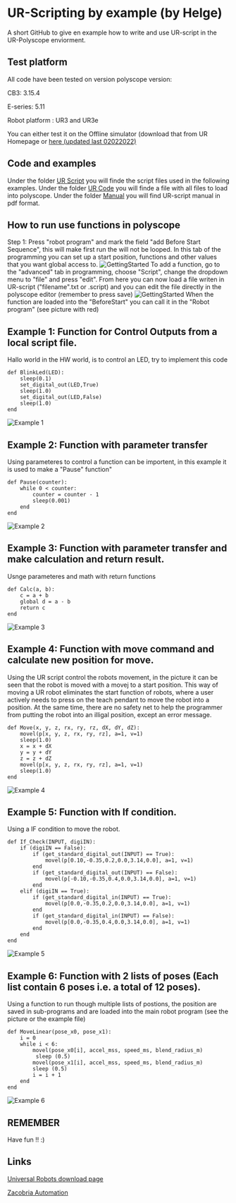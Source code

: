 # UR-Scripting by example (by Helge)

A short GitHub to give en example how to write and use UR-script in the UR-Polyscope enviorment.

## Test platform
All code have been tested on version polyscope version:

CB3: 3.15.4

E-series: 5.11

Robot platform : UR3 and UR3e

You can either test it on the Offline simulator (download that from UR Homepage or [here (updated last 02022022)](https://ucndk-my.sharepoint.com/:f:/g/personal/hgr_ucn_dk/Ei5tqgtmOvFCqEWAVZdYMiABk1DubYUFo2dtYdXqdPlfDw?e=bKitJm)
## Code and examples
Under the folder [UR Script](UR_Script) you will finde the script files used in the following examples.
Under the folder [UR Code](UR_Code) you will finde a file with all files to load into polyscope.
Under the folder [Manual](Manual) you will find UR-script manual in pdf format.

## How to run use functions in polyscope
Step 1:
Press "robot program" and mark the field "add Before Start Sequence", this will make first run the will not be looped. In this tab of the programming you can set up a start position, functions and other values that you want global access to.
![GettingStarted](Pic/GettingStarted0.png)
To add a function, go to the "advanced" tab in programming, choose "Script", change the dropdown menu to "file" and press "edit". From here you can now load a file writen in UR-script ("filename".txt or .script) and you can edit the file directly in the polyscope editor (remember to press save)
![GettingStarted](Pic/GettingStarted1.png)
When the function are loaded into the "BeforeStart" you can call it in the "Robot program" (see picture with red)

## Example 1: Function for Control Outputs from a local script file.
Hallo world in the HW world, is to control an LED, try to implement this code
```
def BlinkLed(LED):
	sleep(0.1)
	set_digital_out(LED,True)
	sleep(1.0)
	set_digital_out(LED,False)
	sleep(1.0)
end
```
![Example 1](Pic/ex1.png)

## Example 2: Function with parameter transfer
Using parameteres to control a function can be importent, in this example it is used to make a "Pause" function"
```
def Pause(counter):
	while 0 < counter:
		counter = counter - 1
		sleep(0.001)
	end
end
```
![Example 2](Pic/ex2.png)

## Example 3: Function with parameter transfer and make calculation and return result.
Usnge parameteres and math with return functions
```
def Calc(a, b):
	c = a + b
	global d = a - b
	return c
end
```

![Example 3](Pic/ex3.png)

## Example 4: Function with move command and calculate new position for move.
Using the UR script control the robots movement, in the picture it can be seen that the robot is moved with a movej to a start position. This way of moving a UR robot eliminates the start function of robots, where a user actively needs to press on the teach pendant to move the robot into a position. At the same time, there are no safety net to help the programmer from putting the robot into an illigal position, except an error message.
```
def Move(x, y, z, rx, ry, rz, dX, dY, dZ):
	movel(p[x, y, z, rx, ry, rz], a=1, v=1)
	sleep(1.0)
	x = x + dX
	y = y + dY
	z = z + dZ
	movel(p[x, y, z, rx, ry, rz], a=1, v=1)
	sleep(1.0)
end
```

![Example 4](Pic/ex4.png)

## Example 5: Function with If condition.
Using a IF condition to move the robot.
```
def If_Check(INPUT, digiIN):
	if (digiIN == False):
		if (get_standard_digital_out(INPUT) == True):
			movel(p[0.10,-0.35,0.2,0.0,3.14,0.0], a=1, v=1)
		end
		if (get_standard_digital_out(INPUT) == False):
			movel(p[-0.10,-0.35,0.4,0.0,3.14,0.0], a=1, v=1)
		end
	elif (digiIN == True):
		if (get_standard_digital_in(INPUT) == True):
			movel(p[0.0,-0.35,0.2,0.0,3.14,0.0], a=1, v=1)
		end
		if (get_standard_digital_in(INPUT) == False):
			movel(p[0.0,-0.35,0.4,0.0,3.14,0.0], a=1, v=1)
		end
	end
end
``` 
![Example 5](Pic/ex5.png)

## Example 6: Function with 2 lists of poses (Each list contain 6 poses i.e. a total of 12 poses).
Using a function to run though multiple lists of postions, the position are saved in sub-programs and are loaded into the main robot program (see the picture or the example file)
```
def MoveLinear(pose_x0, pose_x1):
	i = 0
	while i < 6:
		movel(pose_x0[i], accel_mss, speed_ms, blend_radius_m)
		 sleep (0.5)
		movel(pose_x1[i], accel_mss, speed_ms, blend_radius_m)
		sleep (0.5)
		i = i + 1
	end
end
``` 
![Example 6](Pic/ex6.png)

## REMEMBER
Have fun !! :) 

## Links

[Universal Robots download page](https://www.universal-robots.com/download)
 
[Zacobria Automation](https://www.zacobria.com/automation/) 

